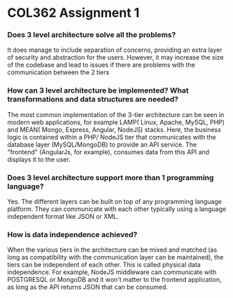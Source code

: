 # COL362 Assignment 1

### Does 3 level architecture solve all the problems?
It does manage to include separation of concerns, providing an extra layer of security and abstraction for the users. However, it may increase the size of the codebase and lead to issues if there are problems with the communication between the 2 tiers

### How can 3 level architecture be implemented? What transformations and data structures are needed?

The most common implementation of the 3-tier architecture can be seen in modern web applications, for example LAMP( Linux, Apache, MySQL, PHP) and MEAN( Mongo, Express, Angular, NodeJS) stacks. Here, the business logic is contained within a PHP/ NodeJS tier that communicates with the database layer (MySQL/MongoDB) to provide an API service. The "frontend" (AngularJs, for example), consumes data from this API and displays it to the user.

### Does 3 level architecture support more than 1 programming language?

Yes. The different layers can be built on top of any programming language platform. They can communicate with each other typically using a language independent format like JSON or XML.

### How is data independence achieved?
When the various tiers in the architecture can be mixed and matched (as long as compatibility with the communication layer can be maintained),  the tiers can be independent of each other. This is called physical data independence. For example, NodeJS middleware can communicate with POSTGRESQL or MongoDB and it won't matter to the frontend application, as long as the API returns JSON that can be consumed.
